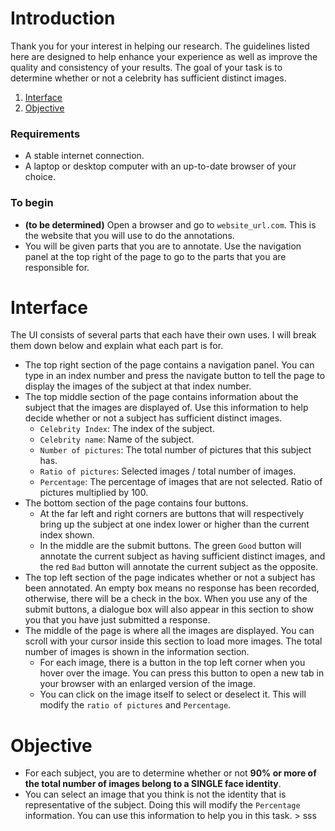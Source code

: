 # Introduction
Thank you for your interest in helping our research. The guidelines listed here are designed to help enhance your experience as well as improve the quality and consistency of your results. The goal of your task is to determine whether or not a celebrity has sufficient distinct images.

 1. [Interface](#Interface)
 2. [Objective](#Instruction)


### Requirements

  - A stable internet connection.
  - A laptop or desktop computer with an up-to-date browser of your choice. 

### To begin

  - **(to be determined)** Open a browser and go to `website_url.com`. This is the website that you will use to do the annotations.
  - You will be given parts that you are to annotate. Use the navigation panel at the top right of the page to go to the parts that you are responsible for.
 
# <a name="Interface"></a>Interface
  The UI consists of several parts that each have their own uses. I will break them down below and explain what each part is for.
  - The top right section of the page contains a navigation panel. You can type in an index number and press the navigate button to tell the page to display the images of the subject at that index number. 
  - The top middle section of the page contains information about the subject that the images are displayed of. Use this information to help decide whether or not a subject has sufficient distinct images.
	  - `Celebrity Index`: The index of the subject.
	  - `Celebrity name`: Name of the subject.
	  - `Number of pictures`: The total number of pictures that this subject has.
	  - `Ratio of pictures`: Selected images / total number of images.
	  - `Percentage`: The percentage of images that are not selected. Ratio of pictures multiplied by 100.
  - The bottom section of the page contains four buttons. 
	  - At the far left and right corners are buttons that will respectively bring up the subject at one index lower or higher than the current index shown. 
	  - In the middle are the submit buttons. The green `Good` button will annotate the current subject as having sufficient distinct images, and the red `Bad` button will annotate the current subject as the opposite. 
  - The top left section of the page indicates whether or not a subject has been annotated. An empty box means no response has been recorded, otherwise, there will be a check in the box. When you use any of the submit buttons, a dialogue box will also appear in this section to show you that you have just submitted a response.
  - The middle of the page is where all the images are displayed. You can scroll with your cursor inside this section to load more images. The total number of images is shown in the information section. 
	  - For each image, there is a button in the top left corner when you hover over the image. You can press this button to open a new tab in your browser with an enlarged version of the image.
	  - You can click on the image itself to select or deselect it. This will modify the `ratio of pictures` and `Percentage`.

# Objective<a name="Instruction"></a>
  - For each subject, you are to determine whether or not **90% or more of the total number of images belong to a SINGLE face identity**. 
  - You can select an image that you think is not the identity that is representative of the subject. Doing this will modify the `Percentage` information. You can use this information to help you in this task. 
		  > sss


<!--stackedit_data:
eyJoaXN0b3J5IjpbLTQxODE2NjY4M119
-->